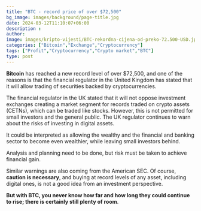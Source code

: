 ```yaml
---
title: "BTC - record price of over $72,500"
bg_image: images/background/page-title.jpg
date: 2024-03-12T11:10:07+06:00
description :
author: 
image: images/kripto-vijesti/BTC-rekordna-cijena-od-preko-72.500-USD.jpg
categories: ["Bitcoin","Exchange","Cryptocurrency"]
tags: ["Profit","Cryptocurrency","Crypto market","BTC"]
type: post
---
```

**Bitcoin** has reached a new record level of over $72,500, and one of the reasons is that the financial regulator in the United Kingdom has stated that it will allow trading of securities backed by cryptocurrencies.

The financial regulator in the UK stated that it will not oppose investment exchanges creating a market segment for records traded on crypto assets (CETNs), which can be traded like stocks.
However, this is not permitted for small investors and the general public. The UK regulator continues to warn about the risks of investing in digital assets.

It could be interpreted as allowing the wealthy and the financial and banking sector to become even wealthier, while leaving small investors behind.

Analysis and planning need to be done, but risk must be taken to achieve financial gain.

Similar warnings are also coming from the American SEC. Of course, **caution is necessary**, and buying at record levels of any asset, including digital ones, is not a good idea from an investment perspective.

**But with BTC, you never know how far and how long they could continue to rise; there is certainly still plenty of room**.











